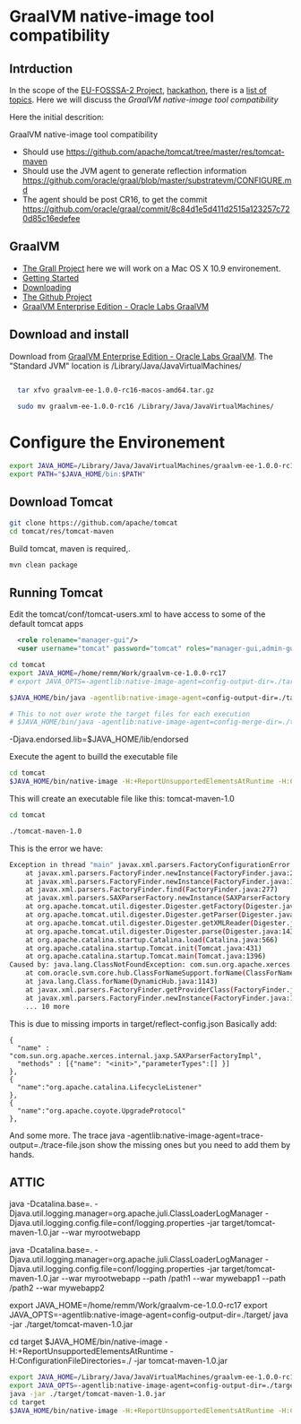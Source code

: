 # GraalVM native-image tool compatibility

## Intrduction

  In the scope of the [EU-FOSSSA-2 Project](https://joinup.ec.europa.eu/collection/eu-fossa-2), [hackathon](https://eufossahackathon.bemyapp.com/), there is a [list of topics](https://cwiki.apache.org/confluence/display/TOMCAT/EU+FOSSA+May+2019). Here we will discuss the *GraalVM native-image tool compatibility*

Here the initial descrition:

GraalVM native-image tool compatibility
* Should use https://github.com/apache/tomcat/tree/master/res/tomcat-maven
* Should use the JVM agent to generate reflection information https://github.com/oracle/graal/blob/master/substratevm/CONFIGURE.md
* The agent should be post CR16, to get the commit https://github.com/oracle/graal/commit/8c84d1e5d411d2515a123257c720d85c16edefee



## GraalVM

* [The Grall Project](https://www.graalvm.org/) here we will work on a Mac OS X 10.9 environement.
* [Getting Started](https://www.graalvm.org/docs/getting-started/)
* [Downloading](https://github.com/oracle/graal/releases)
* [The Github Project](https://github.com/oracle/graal)
* [GraalVM Enterprise Edition - Oracle Labs GraalVM](https://www.oracle.com/technetwork/oracle-labs/program-languages/downloads/index.html)


## Download and install

Download from [GraalVM Enterprise Edition - Oracle Labs GraalVM](https://www.oracle.com/technetwork/oracle-labs/program-languages/downloads/index.html).
The "Standard JVM" location is /Library/Java/JavaVirtualMachines/

```bash

  tar xfvo graalvm-ee-1.0.0-rc16-macos-amd64.tar.gz 

  sudo mv graalvm-ee-1.0.0-rc16 /Library/Java/JavaVirtualMachines/

```
# Configure the Environement


```bash
export JAVA_HOME=/Library/Java/JavaVirtualMachines/graalvm-ee-1.0.0-rc16/Contents/Home
export PATH="$JAVA_HOME/bin:$PATH"
```

## Download Tomcat

```bash
git clone https://github.com/apache/tomcat
cd tomcat/res/tomcat-maven
```

Build tomcat, maven is required,.

```bash
mvn clean package
```

## Running Tomcat

Edit the tomcat/conf/tomcat-users.xml to have access to some of the default tomcat apps

```xml
  <role rolename="manager-gui"/>
  <user username="tomcat" password="tomcat" roles="manager-gui,admin-gui"/>
```

```bash
cd tomcat
export JAVA_HOME=/home/remm/Work/graalvm-ce-1.0.0-rc17
# export JAVA_OPTS=-agentlib:native-image-agent=config-output-dir=./target/

$JAVA_HOME/bin/java -agentlib:native-image-agent=config-output-dir=./target/ -jar res/tomcat-maven/target/tomcat-maven-1.0.jar 

# This to not over wrote the target files for each execution
# $JAVA_HOME/bin/java -agentlib:native-image-agent=config-merge-dir=./target/ -jar res/tomcat-maven/target/tomcat-maven-1.0.jar 


```

-Djava.endorsed.lib=$JAVA_HOME/lib/endorsed

Execute the agent to builld the executable file

```bash
cd tomcat
$JAVA_HOME/bin/native-image -H:+ReportUnsupportedElementsAtRuntime -H:ConfigurationFileDirectories=./target/ -jar res/tomcat-maven/target/tomcat-maven-1.0.jar


```

This will create an executable file like this: tomcat-maven-1.0

```bash
cd tomcat

./tomcat-maven-1.0

```

This is the error we have:

```bash
Exception in thread "main" javax.xml.parsers.FactoryConfigurationError: Provider com.sun.org.apache.xerces.internal.jaxp.SAXParserFactoryImpl not found
	at javax.xml.parsers.FactoryFinder.newInstance(FactoryFinder.java:200)
	at javax.xml.parsers.FactoryFinder.newInstance(FactoryFinder.java:152)
	at javax.xml.parsers.FactoryFinder.find(FactoryFinder.java:277)
	at javax.xml.parsers.SAXParserFactory.newInstance(SAXParserFactory.java:127)
	at org.apache.tomcat.util.digester.Digester.getFactory(Digester.java:461)
	at org.apache.tomcat.util.digester.Digester.getParser(Digester.java:613)
	at org.apache.tomcat.util.digester.Digester.getXMLReader(Digester.java:785)
	at org.apache.tomcat.util.digester.Digester.parse(Digester.java:1431)
	at org.apache.catalina.startup.Catalina.load(Catalina.java:566)
	at org.apache.catalina.startup.Tomcat.init(Tomcat.java:431)
	at org.apache.catalina.startup.Tomcat.main(Tomcat.java:1396)
Caused by: java.lang.ClassNotFoundException: com.sun.org.apache.xerces.internal.jaxp.SAXParserFactoryImpl
	at com.oracle.svm.core.hub.ClassForNameSupport.forName(ClassForNameSupport.java:51)
	at java.lang.Class.forName(DynamicHub.java:1143)
	at javax.xml.parsers.FactoryFinder.getProviderClass(FactoryFinder.java:124)
	at javax.xml.parsers.FactoryFinder.newInstance(FactoryFinder.java:188)
	... 10 more
```

This is due to missing imports in target/reflect-config.json
Basically add:
```
{
  "name" : "com.sun.org.apache.xerces.internal.jaxp.SAXParserFactoryImpl",
  "methods" : [{"name": "<init>","parameterTypes":[] }]
},
{
  "name":"org.apache.catalina.LifecycleListener"
},
{
  "name":"org.apache.coyote.UpgradeProtocol"
},
```
And some more. The trace java -agentlib:native-image-agent=trace-output=./trace-file.json show the missing
ones but you need to add them by hands.


## ATTIC

java -Dcatalina.base=. -Djava.util.logging.manager=org.apache.juli.ClassLoaderLogManager -Djava.util.logging.config.file=conf/logging.properties -jar target/tomcat-maven-1.0.jar --war myrootwebapp

java -Dcatalina.base=. -Djava.util.logging.manager=org.apache.juli.ClassLoaderLogManager -Djava.util.logging.config.file=conf/logging.properties -jar target/tomcat-maven-1.0.jar --war myrootwebapp --path /path1 --war mywebapp1 --path /path2 --war mywebapp2


export JAVA_HOME=/home/remm/Work/graalvm-ce-1.0.0-rc17
export JAVA_OPTS=-agentlib:native-image-agent=config-output-dir=./target/
java -jar ./target/tomcat-maven-1.0.jar


cd target
$JAVA_HOME/bin/native-image -H:+ReportUnsupportedElementsAtRuntime -H:ConfigurationFileDirectories=./ -jar tomcat-maven-1.0.jar


```bash
export JAVA_HOME=/Library/Java/JavaVirtualMachines/graalvm-ee-1.0.0-rc16/Contents/Home
export JAVA_OPTS=-agentlib:native-image-agent=config-output-dir=./target/
java -jar ./target/tomcat-maven-1.0.jar
cd target
$JAVA_HOME/bin/native-image -H:+ReportUnsupportedElementsAtRuntime -H:ConfigurationFileDirectories=./ -jar tomcat-maven-1.0.jar
```

